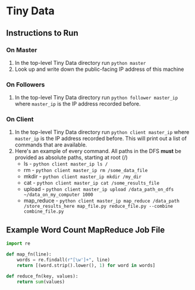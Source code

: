# Tiny Data

## Instructions to Run
### On Master
1. In the top-level Tiny Data directory run `python master`
2. Look up and write down the public-facing IP address of this machine

### On Followers
1. In the top-level Tiny Data directory run `python follower master_ip` where `master_ip` is the IP address recorded before.

### On Client
1. In the top-level Tiny Data directory run `python client master_ip` where `master_ip` is the IP address recorded before. This will print out a list of commands that are available.
2. Here's an example of every command. All paths in the DFS **must** be provided as absolute paths, starting at root (/)
    * ls - `python client master_ip ls /` 
    * rm - `python client master_ip rm /some_data_file`
    * mkdir - `python client master_ip mkdir /my_dir`
    * cat - `python client master_ip cat /some_results_file`
    * upload - `python client master_ip upload /data_path_on_dfs ~/data_on_my_computer 1000`
    * map_reduce - `python client master_ip map_reduce /data_path /store_results_here map_file.py reduce_file.py --combine combine_file.py`

## Example Word Count MapReduce Job File
```python
import re

def map_fn(line):
    words = re.findall(r"[\w']+", line)
    return [(word.strip().lower(), 1) for word in words]

def reduce_fn(key, values):
    return sum(values)
```